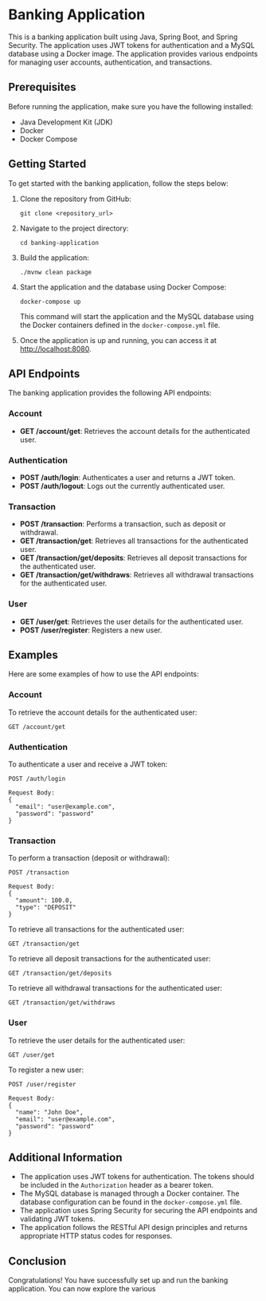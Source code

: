 # Banking Application

This is a banking application built using Java, Spring Boot, and Spring Security. The application uses JWT tokens for authentication and a MySQL database using a Docker image. The application provides various endpoints for managing user accounts, authentication, and transactions.

## Prerequisites

Before running the application, make sure you have the following installed:

- Java Development Kit (JDK)
- Docker
- Docker Compose

## Getting Started

To get started with the banking application, follow the steps below:

1. Clone the repository from GitHub:

   ```
   git clone <repository_url>
   ```

2. Navigate to the project directory:

   ```
   cd banking-application
   ```

3. Build the application:

   ```
   ./mvnw clean package
   ```

4. Start the application and the database using Docker Compose:

   ```
   docker-compose up
   ```

   This command will start the application and the MySQL database using the Docker containers defined in the `docker-compose.yml` file.

5. Once the application is up and running, you can access it at [http://localhost:8080](http://localhost:8080).

## API Endpoints

The banking application provides the following API endpoints:

### Account

- **GET /account/get**: Retrieves the account details for the authenticated user.

### Authentication

- **POST /auth/login**: Authenticates a user and returns a JWT token.
- **POST /auth/logout**: Logs out the currently authenticated user.

### Transaction

- **POST /transaction**: Performs a transaction, such as deposit or withdrawal.
- **GET /transaction/get**: Retrieves all transactions for the authenticated user.
- **GET /transaction/get/deposits**: Retrieves all deposit transactions for the authenticated user.
- **GET /transaction/get/withdraws**: Retrieves all withdrawal transactions for the authenticated user.

### User

- **GET /user/get**: Retrieves the user details for the authenticated user.
- **POST /user/register**: Registers a new user.

## Examples

Here are some examples of how to use the API endpoints:

### Account

To retrieve the account details for the authenticated user:

```
GET /account/get
```

### Authentication

To authenticate a user and receive a JWT token:

```
POST /auth/login

Request Body:
{
  "email": "user@example.com",
  "password": "password"
}
```

### Transaction

To perform a transaction (deposit or withdrawal):

```
POST /transaction

Request Body:
{
  "amount": 100.0,
  "type": "DEPOSIT"
}
```

To retrieve all transactions for the authenticated user:

```
GET /transaction/get
```

To retrieve all deposit transactions for the authenticated user:

```
GET /transaction/get/deposits
```

To retrieve all withdrawal transactions for the authenticated user:

```
GET /transaction/get/withdraws
```

### User

To retrieve the user details for the authenticated user:

```
GET /user/get
```

To register a new user:

```
POST /user/register

Request Body:
{
  "name": "John Doe",
  "email": "user@example.com",
  "password": "password"
}
```

## Additional Information

- The application uses JWT tokens for authentication. The tokens should be included in the `Authorization` header as a bearer token.
- The MySQL database is managed through a Docker container. The database configuration can be found in the `docker-compose.yml` file.
- The application uses Spring Security for securing the API endpoints and validating JWT tokens.
- The application follows the RESTful API design principles and returns appropriate HTTP status codes for responses.

## Conclusion

Congratulations! You have successfully set up and run the banking application. You can now explore the various
